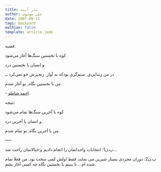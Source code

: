 ```yaml
---
title: در آینه…
author: علی موسوی
date: 2007-09-11
tags: backyard
mathjax: false
template: article.jade
---
```


قضیه:

کوه با نخستين سنگ‌ها آغاز مي‌شود

و انسان با نخستين درد.

در من زنداني‌ي ِ ستم‌گري بودکه به آواز ِ زنجيرش خو نمي‌کرد ــ

من با نخستين نگاه ِ تو آغاز شدم.

\- [احمد شاملو](http://www.shamlou.org/)

نتیجه:

کوه با آخرین سنگ‌ها تمام مي‌شود

و انسان با آخرین درد.

من با آخرین نگاه ِ تو تمام شدم.

—–

پ.ن1: انتخابات واحداتمان را انجام دادیم و خیالاتمان راحت شد…

پ.ن2: دوران مجردی بسیار شیرین می نماید، فقط اولش کمی سخت بود. من فعلا تمام شده ام… تا ببینم با نخستین نگاه چه کسی آغاز بشم.
